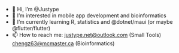 - 👋 Hi, I’m @Justype
- 👀 I’m interested in mobile app development and bioinformatics
- 🌱 I’m currently learning R, statistics and @dotnet/maui (or maybe @flutter/flutter)
- 📫 How to reach me: justype.net@outlook.com (Small Tools) chengz63@mcmaster.ca (Bioinformatics)
